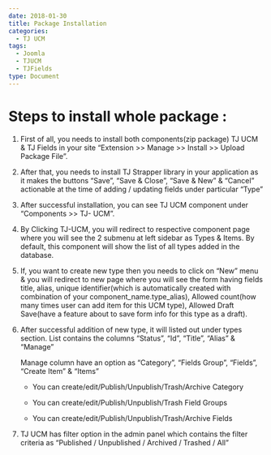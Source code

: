 ```yaml
---
date: 2018-01-30
title: Package Installation
categories:
  - TJ UCM
tags:
  - Joomla
  - TJUCM
  - TJFields
type: Document
---
```


# Steps to install whole package :

1. First of all, you needs to install both components(zip package) TJ UCM & TJ Fields in your site “Extension >> Manage >> Install >> Upload Package File”.

2. After that, you needs to install TJ Strapper library in your application as it makes the buttons “Save”, “Save & Close”, “Save & New” & “Cancel” actionable at the time of adding / updating fields under particular “Type”

3. After successful installation, you can see TJ UCM component under “Components >> TJ- UCM”.

4. By Clicking TJ-UCM, you will redirect to respective component page where you will see the 2 submenu at left sidebar as Types & Items. By default, this component will show the list of all types added in the database.

5. If, you want to create new type then you needs to click on “New” menu & you will redirect to new page where you will see the form having fields title, alias, unique identifier(which is automatically created with combination of your component_name.type_alias), Allowed count(how many times user can add item for this UCM type), Allowed Draft Save(have a feature about to save form info for this type as a draft).

6. After successful addition of new type, it will listed out under types section. List contains the columns “Status”, “Id”, “Title”, “Alias” & “Manage”

	Manage column have an option as “Category”, “Fields Group”, “Fields”, “Create Item” & “Items”

	* You can create/edit/Publish/Unpublish/Trash/Archive Category

	* You can create/edit/Publish/Unpublish/Trash Field Groups

	* You can create/edit/Publish/Unpublish/Trash/Archive Fields

7. TJ UCM has filter option in the admin panel which contains the filter criteria as “Published / Unpublished / Archived / Trashed / All”


